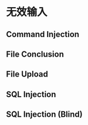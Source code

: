 # 无效输入

## Command Injection



## File Conclusion



## File Upload



## SQL Injection



## SQL Injection (Blind)

